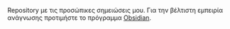 Repository με τις προσώπικες σημειώσεις μου. Για την βέλτιστη εμπειρία ανάγνωσης προτιμήστε το πρόγραμμα [Obsidian](https://obsidian.md/).